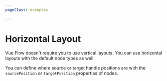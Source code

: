 ```yaml
---
pageClass: examples

---
```


# Horizontal Layout

Vue Flow doesn't require you to use vertical layouts.
You can use horizontal layouts with the default node types as well.

You can define where source or target handle positions are with the `sourcePosition` or `targetPosition` properties of nodes.

<div class="mt-6">
  <client-only>
    <Suspense>
      <Repl example="horizontal"></Repl>
    </Suspense>
  </client-only>
</div>
